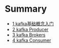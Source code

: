 # Summary

* [1 kafka基础概念入门](./content/basic.md)
* [2 kafka Producer](./content/producer.md)
* [3 kafka Brokers](./content/broker.md)
* [4 kafka Consumer](./content/consumer.md)